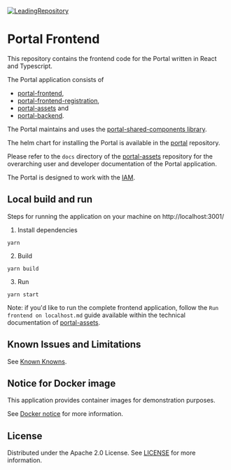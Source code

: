 [![LeadingRepository](https://img.shields.io/badge/Leading_Repository-Portal-blue)](https://github.com/eclipse-tractusx/portal)

# Portal Frontend

This repository contains the frontend code for the Portal written in React and Typescript.

The Portal application consists of

- [portal-frontend](https://github.com/eclipse-tractusx/portal-frontend),
- [portal-frontend-registration](https://github.com/eclipse-tractusx/portal-frontend-registration),
- [portal-assets](https://github.com/eclipse-tractusx/portal-assets) and
- [portal-backend](https://github.com/eclipse-tractusx/portal-backend).

The Portal maintains and uses the [portal-shared-components library](https://github.com/eclipse-tractusx/portal-shared-components).

The helm chart for installing the Portal is available in the [portal](https://github.com/eclipse-tractusx/portal) repository.

Please refer to the `docs` directory of the [portal-assets](https://github.com/eclipse-tractusx/portal-assets) repository for the overarching user and developer documentation of the Portal application.

The Portal is designed to work with the [IAM](https://github.com/eclipse-tractusx/portal-iam).

## Local build and run

Steps for running the application on your machine on http://localhost:3001/

1. Install dependencies

```
yarn
```

2. Build

```
yarn build
```

3. Run

```
yarn start
```

Note: if you'd like to run the complete frontend application, follow the `Run frontend on localhost.md` guide available within the technical documentation of [portal-assets](https://github.com/eclipse-tractusx/portal-assets).

## Known Issues and Limitations

See [Known Knowns](/CHANGELOG.md#known-knowns).

## Notice for Docker image

This application provides container images for demonstration purposes.

See [Docker notice](.conf/docker-notice-portal.md) for more information.

## License

Distributed under the Apache 2.0 License.
See [LICENSE](./LICENSE) for more information.
